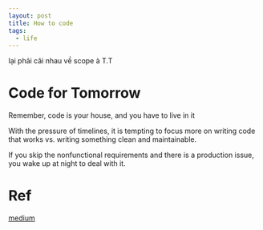 ```yaml
---
layout: post
title: How to code
tags:
  - life
---
```


lại phải cãi nhau về scope à T.T

# Code for Tomorrow

Remember, code is your house, and you have to live in it

With the pressure of timelines, it is tempting to focus more on writing code that works vs. writing something clean and maintainable.

If you skip the nonfunctional requirements and there is a production issue, you wake up at night to deal with it.

# 

# Ref

[medium](https://itnext.io/short-read-code-for-tomorrow-balancing-timelines-and-maintainability-aa67b8b895ce)


